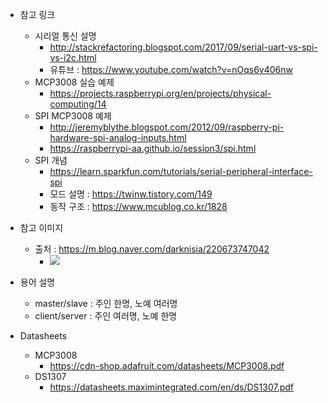 * 참고 링크
  - 시리얼 통신 설명
    - http://stackrefactoring.blogspot.com/2017/09/serial-uart-vs-spi-vs-i2c.html
    - 유튜브 : https://www.youtube.com/watch?v=nOqs6v406nw
  - MCP3008 실습 예제
    - https://projects.raspberrypi.org/en/projects/physical-computing/14  
  - SPI MCP3008 예제
    - http://jeremyblythe.blogspot.com/2012/09/raspberry-pi-hardware-spi-analog-inputs.html
    - https://raspberrypi-aa.github.io/session3/spi.html
  - SPI 개념
    - https://learn.sparkfun.com/tutorials/serial-peripheral-interface-spi
    - 모드 설명 : https://twinw.tistory.com/149
    - 동작 구조 : https://www.mcublog.co.kr/1828
    
* 참고 이미지
  - 출처 : https://m.blog.naver.com/darknisia/220673747042
    - ![](https://mblogthumb-phinf.pstatic.net/20160404_136/darknisia_1459734676407XNY6R_PNG/1.png?type=w2)

* 용어 설명
  - master/slave : 주인 한명, 노예 여러명
  - client/server : 주인 여러명, 노예 한명
  
* Datasheets
  - MCP3008
    - https://cdn-shop.adafruit.com/datasheets/MCP3008.pdf
  - DS1307 
    - https://datasheets.maximintegrated.com/en/ds/DS1307.pdf
    
